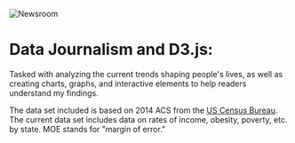 
![Newsroom](https://media.giphy.com/media/v2xIous7mnEYg/giphy.gif)

# Data Journalism and D3.js:

Tasked with analyzing the current trends shaping people's lives, as well as creating charts, graphs, and interactive elements to help readers understand my findings. 

The data set included is based on 2014 ACS from the [US Census Bureau](https://data.census.gov/cedsci/). The current data set includes data on rates of income, obesity, poverty, etc. by state. MOE stands for "margin of error."





